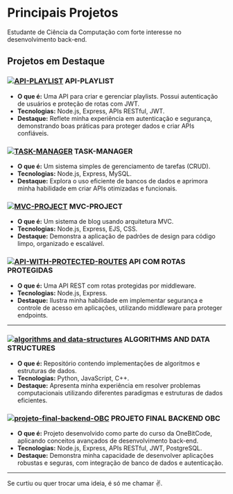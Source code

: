 # Principais Projetos

Estudante de Ciência da Computação com forte interesse no desenvolvimento back-end.

## Projetos em Destaque  

### [![API-PLAYLIST](https://img.shields.io/badge/API--PLAYLIST-181717?style=flat-square&logo=github&logoColor=white)](https://github.com/tpsousa/api_playlist) API-PLAYLIST  
- **O que é:** Uma API para criar e gerenciar playlists. Possui autenticação de usuários e proteção de rotas com JWT.  
- **Tecnologias:** Node.js, Express, APIs RESTful, JWT.  
- **Destaque:** Reflete minha experiência em autenticação e segurança, demonstrando boas práticas para proteger dados e criar APIs confiáveis.  

### [![TASK-MANAGER](https://img.shields.io/badge/TASK--MANAGER-181717?style=flat-square&logo=github&logoColor=white)](https://github.com/tpsousa/task_manager) TASK-MANAGER  
- **O que é:** Um sistema simples de gerenciamento de tarefas (CRUD).  
- **Tecnologias:** Node.js, Express, MySQL.  
- **Destaque:** Explora o uso eficiente de bancos de dados e aprimora minha habilidade em criar APIs otimizadas e funcionais.  

### [![MVC-PROJECT](https://img.shields.io/badge/MVC--PROJECT-181717?style=flat-square&logo=github&logoColor=white)](https://github.com/tpsousa/MVC-PROJECT) MVC-PROJECT  
- **O que é:** Um sistema de blog usando arquitetura MVC.  
- **Tecnologias:** Node.js, Express, EJS, CSS.  
- **Destaque:** Demonstra a aplicação de padrões de design para código limpo, organizado e escalável.  

### [![API-WITH-PROTECTED-ROUTES](https://img.shields.io/badge/API--WITH--PROTECTED--ROUTES-181717?style=flat-square&logo=github&logoColor=white)](https://github.com/tpsousa/api_rotas_protegidas) API COM ROTAS PROTEGIDAS  
- **O que é:** Uma API REST com rotas protegidas por middleware.  
- **Tecnologias:** Node.js, Express.  
- **Destaque:** Ilustra minha habilidade em implementar segurança e controle de acesso em aplicações, utilizando middleware para proteger endpoints.  

---

### [![algorithms and data-structures](https://img.shields.io/badge/ALGORITHMS--AND--DATA--STRUCTURES-181717?style=flat-square&logo=github&logoColor=white)](https://github.com/tpsousa/algorithms-and-data-structures) ALGORITHMS AND DATA STRUCTURES  
- **O que é:** Repositório contendo implementações de algoritmos e estruturas de dados.  
- **Tecnologias:** Python, JavaScript, C++.  
- **Destaque:** Apresenta minha experiência em resolver problemas computacionais utilizando diferentes paradigmas e estruturas de dados eficientes.  

### [![projeto-final-backend-OBC](https://img.shields.io/badge/BACKEND--OBC--PROJECT-181717?style=flat-square&logo=github&logoColor=white)](https://github.com/tpsousa/projeto-final) PROJETO FINAL BACKEND OBC  
- **O que é:** Projeto desenvolvido como parte do curso da OneBitCode, aplicando conceitos avançados de desenvolvimento back-end.  
- **Tecnologias:** Node.js, Express, APIs RESTful, JWT, PostgreSQL.  
- **Destaque:** Demonstra minha capacidade de desenvolver aplicações robustas e seguras, com integração de banco de dados e autenticação.  

---

Se curtiu ou quer trocar uma ideia, é só me chamar ✌️.  
